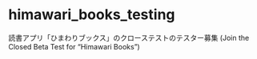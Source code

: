 # himawari_books_testing
読書アプリ「ひまわりブックス」のクローステストのテスター募集 (Join the Closed Beta Test for “Himawari Books”)
